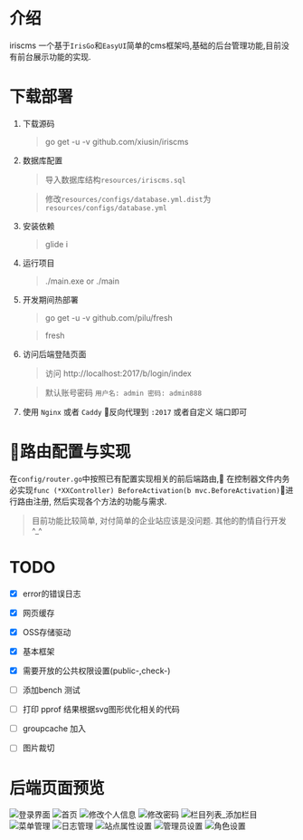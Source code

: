 # 介绍 #
iriscms 一个基于`IrisGo`和`EasyUI`简单的cms框架吗,基础的后台管理功能,目前没有前台展示功能的实现.

# 下载部署 #

1. 下载源码
    > go get -u -v github.com/xiusin/iriscms

2. 数据库配置
    > 导入数据库结构`resources/iriscms.sql`

    > 修改`resources/configs/database.yml.dist`为`resources/configs/database.yml`

4. 安装依赖
    > glide i

5. 运行项目
    > ./main.exe or ./main

6. 开发期间热部署
    > go get -u -v github.com/pilu/fresh

    > fresh

7. 访问后端登陆页面
    > 访问 http://localhost:2017/b/login/index
    
    > 默认账号密码 `用户名: admin 密码: admin888`

8. 使用 `Nginx` 或者 `Caddy` 反向代理到 `:2017` 或者自定义 端口即可

# 路由配置与实现 #
在`config/router.go`中按照已有配置实现相关的前后端路由, 在控制器文件内务必实现`func (*XXController) BeforeActivation(b mvc.BeforeActivation)`进行路由注册, 然后实现各个方法的功能与需求.

> 目前功能比较简单, 对付简单的企业站应该是没问题. 其他的酌情自行开发 ^_^


# TODO #
- [x] error的错误日志
- [x] 网页缓存
- [x] OSS存储驱动
- [x] 基本框架
- [x] 需要开放的公共权限设置(public-,check-)
- [ ] 添加bench 测试
- [ ] 打印 pprof 结果根据svg图形优化相关的代码
- [ ] groupcache 加入
- [ ] 图片裁切


# 后端页面预览 #
![登录界面](snapshot/01.png)
![首页](snapshot/02.png)
![修改个人信息](snapshot/03.png)
![修改密码](snapshot/04.png)
![栏目列表_添加栏目](snapshot/05.png)
![菜单管理](snapshot/06.png)
![日志管理](snapshot/07.png)
![站点属性设置](snapshot/08.png)
![管理员设置](snapshot/09.png)
![角色设置](snapshot/10.png)




